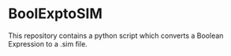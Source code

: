 # BoolExptoSIM
This repository contains a python script which converts a Boolean Expression to a .sim file.
